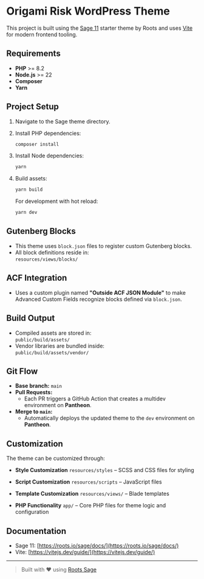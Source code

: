 # Origami Risk WordPress Theme

This project is built using the [Sage 11](https://roots.io/sage/) starter theme by Roots and uses [Vite](https://vitejs.dev/) for modern frontend tooling.

## Requirements

- **PHP** >= 8.2  
- **Node.js** >= 22  
- **Composer**
- **Yarn**

## Project Setup

1. Navigate to the Sage theme directory.
2. Install PHP dependencies:

   ```bash
   composer install
   ```

3. Install Node dependencies:

   ```bash
   yarn
   ```

4. Build assets:

   ```bash
   yarn build
   ```

   For development with hot reload:

   ```bash
   yarn dev
   ```

## Gutenberg Blocks

- This theme uses `block.json` files to register custom Gutenberg blocks.
- All block definitions reside in:  
  `resources/views/blocks/`

## ACF Integration

- Uses a custom plugin named **"Outside ACF JSON Module"** to make Advanced Custom Fields recognize blocks defined via `block.json`.

## Build Output

- Compiled assets are stored in:  
  `public/build/assets/`
- Vendor libraries are bundled inside:  
  `public/build/assets/vendor/`

## Git Flow

- **Base branch:** `main`
- **Pull Requests:**
  - Each PR triggers a GitHub Action that creates a multidev environment on **Pantheon**.
- **Merge to `main`:**
  - Automatically deploys the updated theme to the `dev` environment on **Pantheon**.

## Customization

The theme can be customized through:

- **Style Customization** `resources/styles` – SCSS and CSS files for styling

- **Script Customization** `resources/scripts` – JavaScript files

- **Template Customization**  `resources/views/` – Blade templates

- **PHP Functionality** `app/` – Core PHP files for theme logic and configuration

## Documentation

- Sage 11: [https://roots.io/sage/docs/](https://roots.io/sage/docs/)
- Vite: [https://vitejs.dev/guide/](https://vitejs.dev/guide/)

---

> Built with ❤️ using [Roots Sage](https://roots.io/sage/)
